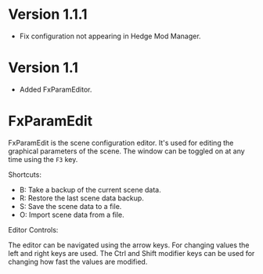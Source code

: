 # Version 1.1.1
- Fix configuration not appearing in Hedge Mod Manager.

# Version 1.1
- Added FxParamEditor.

# FxParamEdit
FxParamEdit is the scene configuration editor. It's used for editing the graphical parameters of the scene. The window can be toggled on at any time using the `F3` key.

Shortcuts:
- B: Take a backup of the current scene data.
- R: Restore the last scene data backup.
- S: Save the scene data to a file.
- O: Import scene data from a file.

Editor Controls:

The editor can be navigated using the arrow keys. For changing values the left and right keys are used. The Ctrl and Shift modifier keys can be used for changing how fast the values are modified.